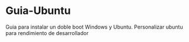 # Guia-Ubuntu
Guia para instalar un doble boot Windows y Ubuntu. Personalizar ubuntu para rendimiento de desarrollador
